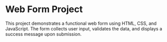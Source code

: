# Web Form Project
This project demonstrates a functional web form using HTML, CSS, and JavaScript. The form collects user input, validates the data, and displays a success message upon submission.
